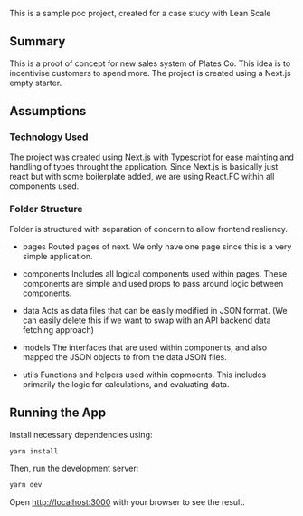 This is a sample poc project, created for a case study with Lean Scale

## Summary
This is a proof of concept for new sales system of Plates Co. This idea is to incentivise customers to spend more.
The project is created using a Next.js empty starter.

## Assumptions
### Technology Used
The project was created using Next.js with Typescript for ease mainting and handling of types throught the application.
Since Next.js is basically just react but with some boilerplate added, we are using React.FC within all components used.

### Folder Structure
Folder is structured with separation of concern to allow frontend resliency.

- pages
Routed pages of next. We only have one page since this is a very simple application.

- components
Includes all logical components used within pages. These components are simple and used props to pass around logic between components.

- data
Acts as data files that can be easily modified in JSON format. 
(We can easily delete this if we want to swap with an API backend data fetching approach)

- models
The interfaces that are used within components, and also mapped the JSON objects to from the data JSON files.

- utils
Functions and helpers used within copmoents. This includes primarily the logic for calculations, and evaluating data.



## Running the App
Install necessary dependencies using:
```bash
yarn install
```

Then, run the development server:

```bash
yarn dev
```

Open [http://localhost:3000](http://localhost:3000) with your browser to see the result.
